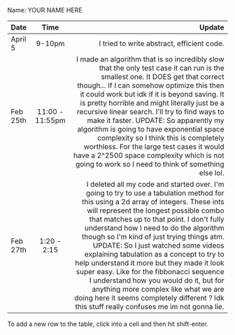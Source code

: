 Name: YOUR NAME HERE

| Date     |      Time       |                                                                                                                                                                                                                                                                                                                                                                                                                                                                                                                                                                                                                                                                             Update |
|:---------|:---------------:|-----------------------------------------------------------------------------------------------------------------------------------------------------------------------------------------------------------------------------------------------------------------------------------------------------------------------------------------------------------------------------------------------------------------------------------------------------------------------------------------------------------------------------------------------------------------------------------------------------------------------------------------------------------------------------------:|
| April 5  |     9-10pm      |                                                                                                                                                                                                                                                                                                                                                                                                                                                                                                                                                                                                                                         I tried to write abstract, efficient code. |
| Feb 25th | 11:00 - 11:55pm |                                                                  I made an algorithm that is so incredibly slow that the only test case it can run is the smallest one. It DOES get that correct though... If I can somehow optimize this then it could work but idk if it is beyond saving. It is pretty horrible and might literally just be a recursive linear search. I'll try to find ways to make it faster. UPDATE: So apparently my algorithm is going to have exponential space complexity so I think this is completely worthless. For the large test cases it would have a 2^2500 space complexity which is not going to work so I need to think of something else lol. |
| Feb 27th |   1:20 - 2:15   | I deleted all my code and started over. I'm going to try to use a tabulation method for this using a 2d array of integers. These ints will represent the longest possible combo that matches up to that point. I don't fully understand how I need to do the algorithm though so I'm kind of just trying things atm. UPDATE: So I just watched some videos explaining tabulation as a concept to try to help understand it more but they made it look super easy. Like for the fibbonacci sequence I understand how you would do it, but for anything more complex like what we are doing here it seems completely different ? Idk this stuff really confuses me im not gonna lie. |


To add a new row to the table, click into a cell and then hit shift-enter.